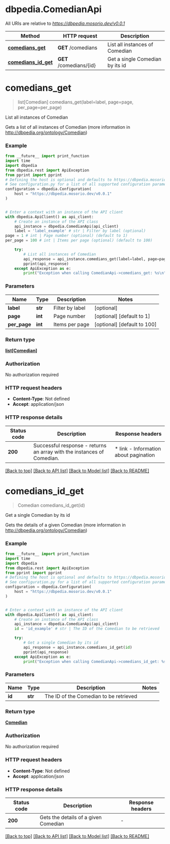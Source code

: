 # dbpedia.ComedianApi

All URIs are relative to *https://dbpedia.mosorio.dev/v0.0.1*

Method | HTTP request | Description
------------- | ------------- | -------------
[**comedians_get**](ComedianApi.md#comedians_get) | **GET** /comedians | List all instances of Comedian
[**comedians_id_get**](ComedianApi.md#comedians_id_get) | **GET** /comedians/{id} | Get a single Comedian by its id


# **comedians_get**
> list[Comedian] comedians_get(label=label, page=page, per_page=per_page)

List all instances of Comedian

Gets a list of all instances of Comedian (more information in http://dbpedia.org/ontology/Comedian)

### Example

```python
from __future__ import print_function
import time
import dbpedia
from dbpedia.rest import ApiException
from pprint import pprint
# Defining the host is optional and defaults to https://dbpedia.mosorio.dev/v0.0.1
# See configuration.py for a list of all supported configuration parameters.
configuration = dbpedia.Configuration(
    host = "https://dbpedia.mosorio.dev/v0.0.1"
)


# Enter a context with an instance of the API client
with dbpedia.ApiClient() as api_client:
    # Create an instance of the API class
    api_instance = dbpedia.ComedianApi(api_client)
    label = 'label_example' # str | Filter by label (optional)
page = 1 # int | Page number (optional) (default to 1)
per_page = 100 # int | Items per page (optional) (default to 100)

    try:
        # List all instances of Comedian
        api_response = api_instance.comedians_get(label=label, page=page, per_page=per_page)
        pprint(api_response)
    except ApiException as e:
        print("Exception when calling ComedianApi->comedians_get: %s\n" % e)
```

### Parameters

Name | Type | Description  | Notes
------------- | ------------- | ------------- | -------------
 **label** | **str**| Filter by label | [optional] 
 **page** | **int**| Page number | [optional] [default to 1]
 **per_page** | **int**| Items per page | [optional] [default to 100]

### Return type

[**list[Comedian]**](Comedian.md)

### Authorization

No authorization required

### HTTP request headers

 - **Content-Type**: Not defined
 - **Accept**: application/json

### HTTP response details
| Status code | Description | Response headers |
|-------------|-------------|------------------|
**200** | Successful response - returns an array with the instances of Comedian. |  * link - Information about pagination <br>  |

[[Back to top]](#) [[Back to API list]](../README.md#documentation-for-api-endpoints) [[Back to Model list]](../README.md#documentation-for-models) [[Back to README]](../README.md)

# **comedians_id_get**
> Comedian comedians_id_get(id)

Get a single Comedian by its id

Gets the details of a given Comedian (more information in http://dbpedia.org/ontology/Comedian)

### Example

```python
from __future__ import print_function
import time
import dbpedia
from dbpedia.rest import ApiException
from pprint import pprint
# Defining the host is optional and defaults to https://dbpedia.mosorio.dev/v0.0.1
# See configuration.py for a list of all supported configuration parameters.
configuration = dbpedia.Configuration(
    host = "https://dbpedia.mosorio.dev/v0.0.1"
)


# Enter a context with an instance of the API client
with dbpedia.ApiClient() as api_client:
    # Create an instance of the API class
    api_instance = dbpedia.ComedianApi(api_client)
    id = 'id_example' # str | The ID of the Comedian to be retrieved

    try:
        # Get a single Comedian by its id
        api_response = api_instance.comedians_id_get(id)
        pprint(api_response)
    except ApiException as e:
        print("Exception when calling ComedianApi->comedians_id_get: %s\n" % e)
```

### Parameters

Name | Type | Description  | Notes
------------- | ------------- | ------------- | -------------
 **id** | **str**| The ID of the Comedian to be retrieved | 

### Return type

[**Comedian**](Comedian.md)

### Authorization

No authorization required

### HTTP request headers

 - **Content-Type**: Not defined
 - **Accept**: application/json

### HTTP response details
| Status code | Description | Response headers |
|-------------|-------------|------------------|
**200** | Gets the details of a given Comedian |  -  |

[[Back to top]](#) [[Back to API list]](../README.md#documentation-for-api-endpoints) [[Back to Model list]](../README.md#documentation-for-models) [[Back to README]](../README.md)

